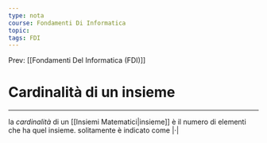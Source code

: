 ```yaml
---
type: nota
course: Fondamenti Di Informatica
topic: 
tags: FDI
---
```


Prev: [[Fondamenti Del Informatica (FDI)]]

# Cardinalità di un insieme
---
la _cardinalità_ di un [[Insiemi Matematici|insieme]] è il numero di elementi che ha quel insieme. solitamente è indicato come $|\cdot|$
